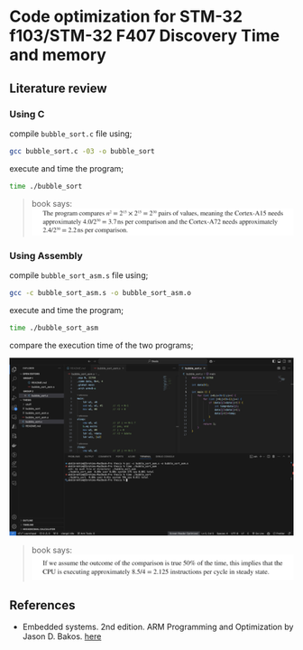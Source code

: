 # Code optimization for STM-32 f103/STM-32 F407 Discovery Time and memory

## Literature review

### Using C

compile `bubble_sort.c` file using; 

```bash
gcc bubble_sort.c -03 -o bubble_sort
```

execute and time the program;

```bash
time ./bubble_sort
```

> book says:
![execute-time](stuff/execute-time.png)

### Using Assembly

compile `bubble_sort_asm.s` file using; 

```bash
gcc -c bubble_sort_asm.s -o bubble_sort_asm.o 
```

execute and time the program;

```bash
time ./bubble_sort_asm
```

compare the execution time of the two programs;

![execute-time-c-asm](stuff/execute-time-c-asm.png)

> book says:
![execute-time-c-asm-book](stuff/execute-time-c-asm-book.png)

## References

- Embedded systems. 2nd edition. ARM Programming and Optimization by Jason D. Bakos. [here](https://books.google.co.uz/books?hl=en&lr=&id=NFLSEAAAQBAJ&oi=fnd&pg=PP1&dq=code+optimization+in+embedded+systems+ARM+Cortex-M+microcontrollers&ots=T3i_rewRb5&sig=8zz_aNTTMfCUmMFtyiUifn3w6i0&redir_esc=y#v=onepage&q&f=false)

